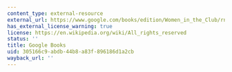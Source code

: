 ```yaml
---
content_type: external-resource
external_url: https://www.google.com/books/edition/Women_in_the_Club/rnRCbyQ3JZsC?hl=en&gbpv=1
has_external_license_warning: true
license: https://en.wikipedia.org/wiki/All_rights_reserved
status: ''
title: Google Books
uid: 305166c9-abdb-44b8-a83f-896186d1a2cb
wayback_url: ''
---
```

